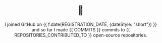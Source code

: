 <h1 align="center">👋</h1>

<p align="center">
  I joined GitHub on {{ f.date(REGISTRATION_DATE, {dateStyle: "short"}) }} and so far I made {{ COMMITS }} commits to {{ REPOSITORIES_CONTRIBUTED_TO }} open-source repositories.
</p>
